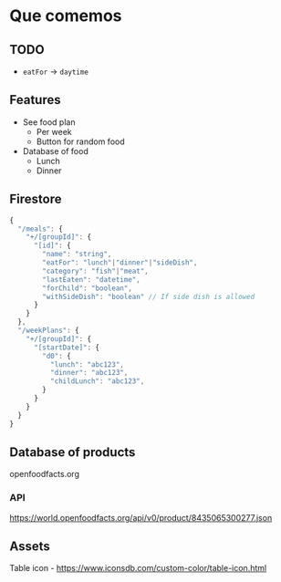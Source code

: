# Que comemos

## TODO

- `eatFor` -> `daytime`

## Features

- See food plan
  - Per week
  - Button for random food
- Database of food
  - Lunch
  - Dinner

## Firestore

```js
{
  "/meals": {
    "+/[groupId]": {
      "[id]": {
        "name": "string",
        "eatFor": "lunch"|"dinner"|"sideDish",
        "category": "fish"|"meat",
        "lastEaten": "datetime",
        "forChild": "boolean",
        "withSideDish": "boolean" // If side dish is allowed
      }
    }
  },
  "/weekPlans": {
    "+/[groupId]": {
      "[startDate]": {
        "d0": {
          "lunch": "abc123",
          "dinner": "abc123",
          "childLunch": "abc123",
        }
      }
    }
  }
}
```

## Database of products

openfoodfacts.org

### API

https://world.openfoodfacts.org/api/v0/product/8435065300277.json

## Assets

Table icon - https://www.iconsdb.com/custom-color/table-icon.html
